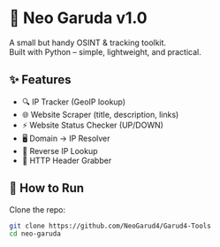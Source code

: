 # 🦅 Neo Garuda v1.0

A small but handy OSINT & tracking toolkit.  
Built with Python – simple, lightweight, and practical.  

## ✨ Features
- 🔍 IP Tracker (GeoIP lookup)
- 🌐 Website Scraper (title, description, links)
- ⚡ Website Status Checker (UP/DOWN)
- 🖥️ Domain → IP Resolver
- 🔁 Reverse IP Lookup
- 📡 HTTP Header Grabber

## 🚀 How to Run
Clone the repo:
```bash
git clone https://github.com/NeoGarud4/Garud4-Tools
cd neo-garuda
